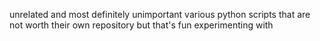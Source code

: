 unrelated and most definitely unimportant various python scripts 
that are not worth their own repository but that's fun experimenting with
